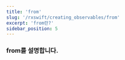```yaml
---
title: 'from'
slug: '/rxswift/creating_observables/from'
excerpt: 'from란?'
sidebar_position: 5
---
```


### from를 설명합니다.